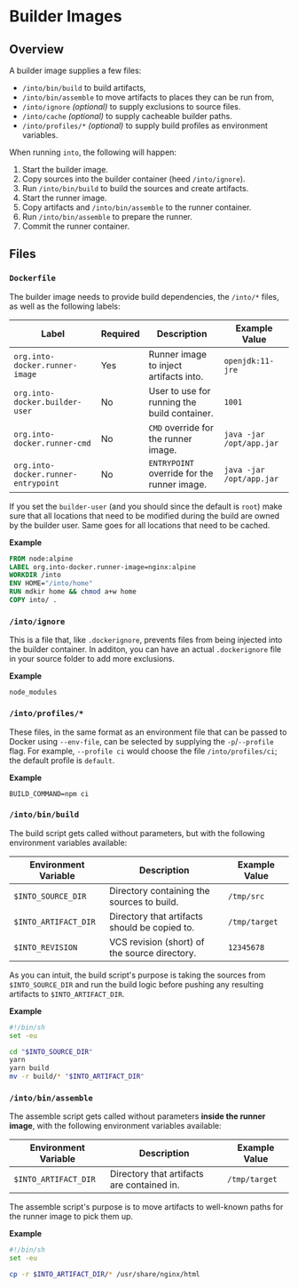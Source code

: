 # Builder Images

## Overview

A builder image supplies a few files:

- `/into/bin/build` to build artifacts,
- `/into/bin/assemble` to move artifacts to places they can be run from,
- `/into/ignore` _(optional)_ to supply exclusions to source files.
- `/into/cache` _(optional)_ to supply cacheable builder paths.
- `/into/profiles/*` _(optional)_ to supply build profiles as environment
  variables.

When running `into`, the following will happen:

1. Start the builder image.
2. Copy sources into the builder container (heed `/into/ignore`).
3. Run `/into/bin/build` to build the sources and create artifacts.
4. Start the runner image.
5. Copy artifacts and `/into/bin/assemble` to the runner container.
6. Run `/into/bin/assemble` to prepare the runner.
7. Commit the runner container.

## Files

### `Dockerfile`

The builder image needs to provide build dependencies, the `/into/*` files, as
well as the following labels:

| Label                               | Required | Description                                  | Example Value            |
| ----------------------------------- | -------- | -------------------------------------------- | ------------------------ |
| `org.into-docker.runner-image`      | Yes      | Runner image to inject artifacts into.       | `openjdk:11-jre`         |
| `org.into-docker.builder-user`      | No       | User to use for running the build container. | `1001`                   |
| `org.into-docker.runner-cmd`        | No       | `CMD` override for the runner image.         | `java -jar /opt/app.jar` |
| `org.into-docker.runner-entrypoint` | No       | `ENTRYPOINT` override for the runner image.  | `java -jar /opt/app.jar` |

If you set the `builder-user` (and you should since the default is `root`) make
sure that all locations that need to be modified during the build are owned by
the builder user. Same goes for all locations that need to be cached.

**Example**

```dockerfile
FROM node:alpine
LABEL org.into-docker.runner-image=nginx:alpine
WORKDIR /into
ENV HOME="/into/home"
RUN mdkir home && chmod a+w home
COPY into/ .
```

### `/into/ignore`

This is a file that, like `.dockerignore`, prevents files from being injected
into the builder container. In additon, you can have an actual `.dockerignore`
file in your source folder to add more exclusions.

**Example**

```dockerignore
node_modules
```

### `/into/profiles/*`

These files, in the same format as an environment file that can be passed to
Docker using `--env-file`, can be selected by supplying the `-p`/`--profile`
flag. For example, `--profile ci` would choose the file `/into/profiles/ci`; the
default profile is `default`.

**Example**

```dockerignore
BUILD_COMMAND=npm ci
```

### `/into/bin/build`

The build script gets called without parameters, but with the following
environment variables available:

| Environment Variable | Description                                   | Example Value |
| -------------------- | --------------------------------------------- | ------------- |
| `$INTO_SOURCE_DIR`   | Directory containing the sources to build.    | `/tmp/src`    |
| `$INTO_ARTIFACT_DIR` | Directory that artifacts should be copied to. | `/tmp/target` |
| `$INTO_REVISION`     | VCS revision (short) of the source directory. | `12345678`    |

As you can intuit, the build script's purpose is taking the sources from
`$INTO_SOURCE_DIR` and run the build logic before pushing any resulting
artifacts to `$INTO_ARTIFACT_DIR`.

**Example**

```sh
#!/bin/sh
set -eu

cd "$INTO_SOURCE_DIR"
yarn
yarn build
mv -r build/* "$INTO_ARTIFACT_DIR"
```

### `/into/bin/assemble`

The assemble script gets called without parameters **inside the runner image**,
with the following environment variables available:

| Environment Variable | Description                                | Example Value |
| -------------------- | ------------------------------------------ | ------------- |
| `$INTO_ARTIFACT_DIR` | Directory that artifacts are contained in. | `/tmp/target` |

The assemble script's purpose is to move artifacts to well-known paths for the
runner image to pick them up.

**Example**

```sh
#!/bin/sh
set -eu

cp -r $INTO_ARTIFACT_DIR/* /usr/share/nginx/html
```
